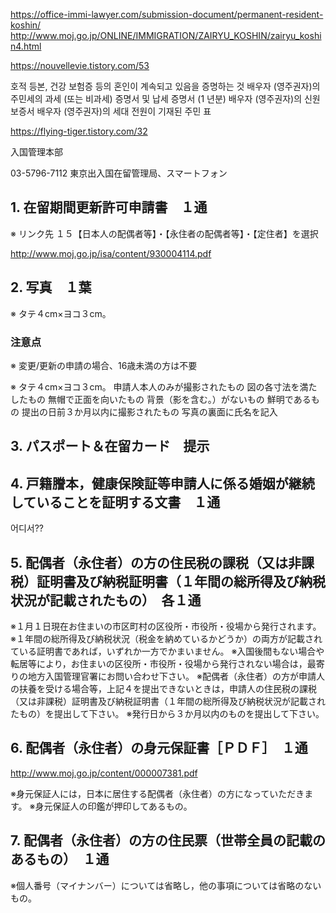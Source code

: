 [update viza]: https://negabaro.github.io

https://office-immi-lawyer.com/submission-document/permanent-resident-koshin/
http://www.moj.go.jp/ONLINE/IMMIGRATION/ZAIRYU_KOSHIN/zairyu_koshin4.html

https://nouvellevie.tistory.com/53

호적 등본, 건강 보험증 등의 혼인이 계속되고 있음을 증명하는 것
배우자 (영주권자)의 주민세의 과세 (또는 비과세) 증명서 및 납세 증명서 (1 년분)
배우자 (영주권자)의 신원 보증서
배우자 (영주권자)의 세대 전원이 기재된 주민 표

https://flying-tiger.tistory.com/32

入国管理本部

03-5796-7112
東京出入国在留管理局、スマートフォン

## 1. 在留期間更新許可申請書　１通
※ リンク先 １５【日本人の配偶者等】・【永住者の配偶者等】・【定住者】を選択

http://www.moj.go.jp/isa/content/930004114.pdf

## 2. 写真　１葉

※ タテ４cm×ヨコ３cm。


### 注意点

※ 変更/更新の申請の場合、16歳未満の方は不要

※ タテ４cm×ヨコ３cm。
申請人本人のみが撮影されたもの
図の各寸法を満たしたもの
無帽で正面を向いたもの
背景（影を含む。）がないもの
鮮明であるもの
提出の日前３か月以内に撮影されたもの
写真の裏面に氏名を記入


## 3. パスポート＆在留カード　提示


## 4. 戸籍謄本，健康保険証等申請人に係る婚姻が継続していることを証明する文書　１通

어디서??


## 5. 配偶者（永住者）の方の住民税の課税（又は非課税）証明書及び納税証明書（１年間の総所得及び納税状況が記載されたもの）　各１通

※１月１日現在お住まいの市区町村の区役所・市役所・役場から発行されます。
※１年間の総所得及び納税状況（税金を納めているかどうか）の両方が記載されている証明書であれば，いずれか一方でかまいません。
※入国後間もない場合や転居等により，お住まいの区役所・市役所・役場から発行されない場合は，最寄りの地方入国管理官署にお問い合わせ下さい。
※配偶者（永住者）の方が申請人の扶養を受ける場合等，上記４を提出できないときは，申請人の住民税の課税（又は非課税）証明書及び納税証明書（１年間の総所得及び納税状況が記載されたもの）を提出して下さい。
※発行日から３か月以内のものを提出して下さい。

## 6. 配偶者（永住者）の身元保証書［ＰＤＦ］　１通

http://www.moj.go.jp/content/000007381.pdf

※身元保証人には，日本に居住する配偶者（永住者）の方になっていただきます。
※身元保証人の印鑑が押印してあるもの。




## 7. 配偶者（永住者）の方の住民票（世帯全員の記載のあるもの）　１通

※個人番号（マイナンバー）については省略し，他の事項については省略のないもの。